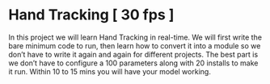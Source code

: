 # Hand Tracking [ 30 fps ]

In this project we will learn Hand Tracking in real-time. We will first write the bare minimum code to run, then learn how to convert it into a module so we don’t have to write it again and again for different projects. The best part is we don’t have to configure a 100 parameters along with 20 installs to make it run. Within 10 to 15 mins you will have your model working.
